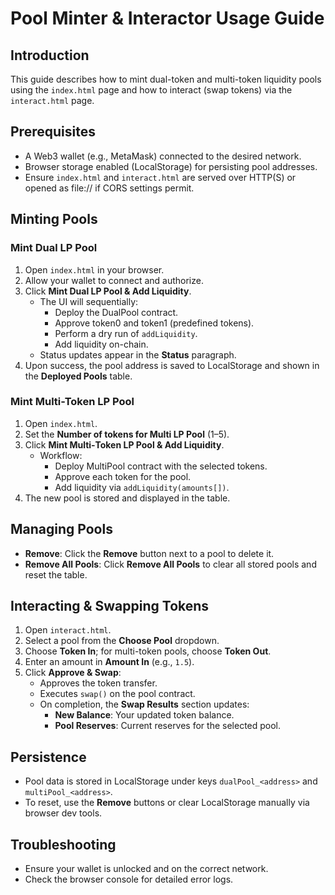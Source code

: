 # Pool Minter & Interactor Usage Guide

## Introduction
This guide describes how to mint dual-token and multi-token liquidity pools using the `index.html` page and how to interact (swap tokens) via the `interact.html` page.

## Prerequisites
- A Web3 wallet (e.g., MetaMask) connected to the desired network.
- Browser storage enabled (LocalStorage) for persisting pool addresses.
- Ensure `index.html` and `interact.html` are served over HTTP(S) or opened as file:// if CORS settings permit.

## Minting Pools

### Mint Dual LP Pool
1. Open `index.html` in your browser.
2. Allow your wallet to connect and authorize.
3. Click **Mint Dual LP Pool & Add Liquidity**.
   - The UI will sequentially:
     - Deploy the DualPool contract.
     - Approve token0 and token1 (predefined tokens).
     - Perform a dry run of `addLiquidity`.
     - Add liquidity on-chain.
   - Status updates appear in the **Status** paragraph.
4. Upon success, the pool address is saved to LocalStorage and shown in the **Deployed Pools** table.

### Mint Multi-Token LP Pool
1. Open `index.html`.
2. Set the **Number of tokens for Multi LP Pool** (1–5).
3. Click **Mint Multi‑Token LP Pool & Add Liquidity**.
   - Workflow:
     - Deploy MultiPool contract with the selected tokens.
     - Approve each token for the pool.
     - Add liquidity via `addLiquidity(amounts[])`.
4. The new pool is stored and displayed in the table.

## Managing Pools
- **Remove**: Click the **Remove** button next to a pool to delete it.
- **Remove All Pools**: Click **Remove All Pools** to clear all stored pools and reset the table.

## Interacting & Swapping Tokens

1. Open `interact.html`.
2. Select a pool from the **Choose Pool** dropdown.
3. Choose **Token In**; for multi-token pools, choose **Token Out**.
4. Enter an amount in **Amount In** (e.g., `1.5`).
5. Click **Approve & Swap**:
   - Approves the token transfer.
   - Executes `swap()` on the pool contract.
   - On completion, the **Swap Results** section updates:
     - **New Balance**: Your updated token balance.
     - **Pool Reserves**: Current reserves for the selected pool.

## Persistence
- Pool data is stored in LocalStorage under keys `dualPool_<address>` and `multiPool_<address>`.
- To reset, use the **Remove** buttons or clear LocalStorage manually via browser dev tools.

## Troubleshooting
- Ensure your wallet is unlocked and on the correct network.
- Check the browser console for detailed error logs.
